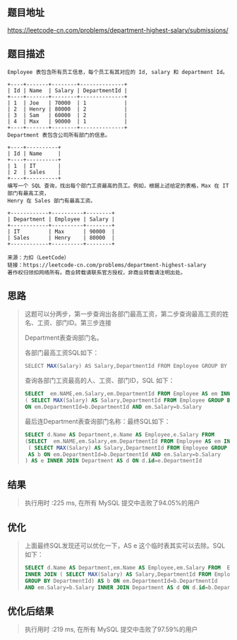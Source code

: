 
## 题目地址
https://leetcode-cn.com/problems/department-highest-salary/submissions/

## 题目描述
```
Employee 表包含所有员工信息，每个员工有其对应的 Id, salary 和 department Id。

+----+-------+--------+--------------+
| Id | Name  | Salary | DepartmentId |
+----+-------+--------+--------------+
| 1  | Joe   | 70000  | 1            |
| 2  | Henry | 80000  | 2            |
| 3  | Sam   | 60000  | 2            |
| 4  | Max   | 90000  | 1            |
+----+-------+--------+--------------+
Department 表包含公司所有部门的信息。

+----+----------+
| Id | Name     |
+----+----------+
| 1  | IT       |
| 2  | Sales    |
+----+----------+
编写一个 SQL 查询，找出每个部门工资最高的员工。例如，根据上述给定的表格，Max 在 IT 部门有最高工资，
Henry 在 Sales 部门有最高工资。

+------------+----------+--------+
| Department | Employee | Salary |
+------------+----------+--------+
| IT         | Max      | 90000  |
| Sales      | Henry    | 80000  |
+------------+----------+--------+

来源：力扣（LeetCode）
链接：https://leetcode-cn.com/problems/department-highest-salary
著作权归领扣网络所有。商业转载请联系官方授权，非商业转载请注明出处。
```

## 思路

> 这题可以分两步，第一步查询出各部门最高工资，第二步查询最高工资的姓名、工资、部门ID。第三步连接
>
> Department表查询部门名。
>
> 各部门最高工资SQL如下：
>
> ```java
> SELECT MAX(Salary) AS Salary,DepartmentId FROM Employee GROUP BY DepartmentId
> ```
>
> 查询各部门工资最高的人、工资、部门ID，SQL 如下：
>
> ```sql
> SELECT  em.NAME,em.Salary,em.DepartmentId FROM Employee AS em INNER JOIN 
> ( SELECT MAX(Salary) AS Salary,DepartmentId FROM Employee GROUP BY DepartmentId) AS b
> ON em.DepartmentId=b.DepartmentId AND em.Salary=b.Salary
> ```
>
> 最后连Department表查询部门名称：最终SQL如下：
>
> ```sql
> SELECT d.Name AS Department,e.Name AS Employee,e.Salary FROM
> (SELECT  em.NAME,em.Salary,em.DepartmentId FROM Employee AS em INNER JOIN
>  ( SELECT MAX(Salary) AS Salary,DepartmentId FROM Employee GROUP BY DepartmentId)
>  AS b ON em.DepartmentId=b.DepartmentId AND em.Salary=b.Salary
> ) AS e INNER JOIN Department AS d ON d.id=e.DepartmentId
> ```
>
> 

## 结果

> 执行用时 :225 ms, 在所有 MySQL 提交中击败了94.05%的用户
>
> 

## 优化

> 上面最终SQL发现还可以优化一下，AS e 这个临时表其实可以去除。SQL如下：
>
> ```sql
> SELECT d.Name AS Department,em.Name AS Employee,em.Salary FROM  Employee AS em 
> INNER JOIN ( SELECT MAX(Salary) AS Salary,DepartmentId FROM Employee 
> GROUP BY DepartmentId) AS b ON em.DepartmentId=b.DepartmentId 
> AND em.Salary=b.Salary INNER JOIN Department AS d ON d.id=b.DepartmentId
> ```
>
> 

## 优化后结果

> 执行用时 :219 ms, 在所有 MySQL 提交中击败了97.59%的用户